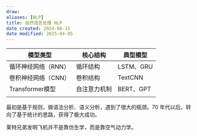 ```yaml
---
draw: 
aliases: [NLP]
title: 自然语言处理 NLP
date created: 2024-06-15
date modified: 2025-04-05
---
```


| 模型类型            | 核心结构         | 典型模型      |
| --------------- | ------------ | --------- |
| 循环神经网络（RNN）| 循环结构         | LSTM、GRU  |
| 卷积神经网络（CNN）| 卷积结构         | TextCNN   |
| Transformer模型   | 自注意力机制       | BERT、GPT  |
|                 |              |           |

最初是基于规则，做语法分析、语义分析，遇到了很大的瓶颈。70 年代以后，转向了基于统计的思路，获得了极大成功。

莱特兄弟发明飞机并不是靠仿生学，而是靠空气动力学。

